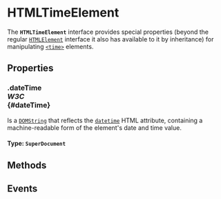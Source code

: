# HTMLTimeElement

<div class='overview'>The <strong><code>HTMLTimeElement</code></strong> interface provides special properties (beyond the regular <a href="/en-US/docs/Web/API/HTMLElement" title="The HTMLElement interface represents any HTML element. Some elements directly implement this interface, while others implement it via an interface that inherits it."><code>HTMLElement</code></a> interface it also has available to it by inheritance) for manipulating <a href="/en-US/docs/Web/HTML/Element/time" title="The HTML <time> element represents a specific period in time."><code>&lt;time&gt;</code></a> elements.</div>

## Properties

### .dateTime <div class="specs"><i>W3C</i></div> {#dateTime}

Is a <a href="/en-US/docs/Web/API/DOMString" title="DOMString is a UTF-16 String. As JavaScript already uses such strings, DOMString is mapped directly to a String."><code>DOMString</code></a> that reflects the <code><a href="/en-US/docs/Web/HTML/Element/time#attr-datetime">datetime</a></code> HTML attribute, containing a machine-readable form of the element's date and time value.

#### **Type**: `SuperDocument`

## Methods

## Events

